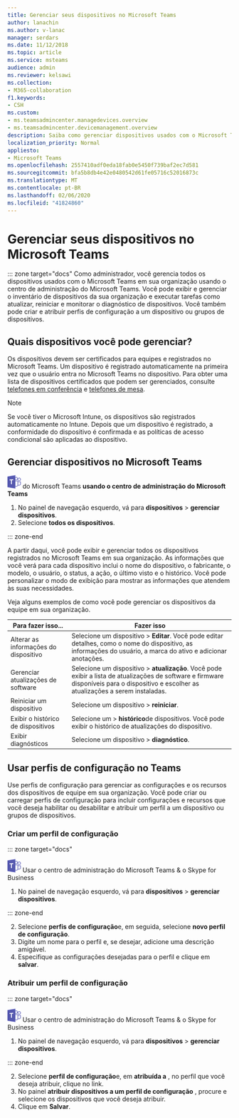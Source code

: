 ```yaml
---
title: Gerenciar seus dispositivos no Microsoft Teams
author: lanachin
ms.author: v-lanac
manager: serdars
ms.date: 11/12/2018
ms.topic: article
ms.service: msteams
audience: admin
ms.reviewer: kelsawi
ms.collection:
- M365-collaboration
f1.keywords:
- CSH
ms.custom:
- ms.teamsadmincenter.managedevices.overview
- ms.teamsadmincenter.devicemanagement.overview
description: Saiba como gerenciar dispositivos usados com o Microsoft Teams em sua organização.
localization_priority: Normal
appliesto:
- Microsoft Teams
ms.openlocfilehash: 2557410adf0eda18fab0e5450f739baf2ec7d581
ms.sourcegitcommit: bfa5b8db4e42e0480542d61fe05716c52016873c
ms.translationtype: MT
ms.contentlocale: pt-BR
ms.lasthandoff: 02/06/2020
ms.locfileid: "41824860"
---
```

# <a name="manage-your-devices-in-microsoft-teams"></a>Gerenciar seus dispositivos no Microsoft Teams

::: zone target="docs"
Como administrador, você gerencia todos os dispositivos usados com o Microsoft Teams em sua organização usando o centro de administração do Microsoft Teams. Você pode exibir e gerenciar o inventário de dispositivos da sua organização e executar tarefas como atualizar, reiniciar e monitorar o diagnóstico de dispositivos. Você também pode criar e atribuir perfis de configuração a um dispositivo ou grupos de dispositivos. 

## <a name="what-devices-can-you-manage"></a>Quais dispositivos você pode gerenciar?
Os dispositivos devem ser certificados para equipes e registrados no Microsoft Teams. Um dispositivo é registrado automaticamente na primeira vez que o usuário entra no Microsoft Teams no dispositivo. Para obter uma lista de dispositivos certificados que podem ser gerenciados, consulte [telefones em conferência](https://products.office.com/microsoft-teams/across-devices/devices/category?devicetype=16) e [telefones de mesa](https://products.office.com/microsoft-teams/across-devices/devices/category?devicetype=34).

> [!NOTE]
> Se você tiver o Microsoft Intune, os dispositivos são registrados automaticamente no Intune. Depois que um dispositivo é registrado, a conformidade do dispositivo é confirmada e as políticas de acesso condicional são aplicadas ao dispositivo. 

## <a name="manage-devices-in-teams"></a>Gerenciar dispositivos no Microsoft Teams

![Um ícone mostrando o logotipo](media/teams-logo-30x30.png) do Microsoft Teams **usando o centro de administração do Microsoft Teams**

1. No painel de navegação esquerdo, vá para **dispositivos** > **gerenciar dispositivos**.
2. Selecione **todos os dispositivos**.  

::: zone-end

 A partir daqui, você pode exibir e gerenciar todos os dispositivos registrados no Microsoft Teams em sua organização. As informações que você verá para cada dispositivo inclui o nome do dispositivo, o fabricante, o modelo, o usuário, o status, a ação, o último visto e o histórico. Você pode personalizar o modo de exibição para mostrar as informações que atendem às suas necessidades.

 Veja alguns exemplos de como você pode gerenciar os dispositivos da equipe em sua organização.  
    
|Para fazer isso...  |Fazer isso |
|---------|---------|
|Alterar as informações do dispositivo   | Selecione um dispositivo > **Editar**. Você pode editar detalhes, como o nome do dispositivo, as informações do usuário, a marca do ativo e adicionar anotações.     |
|Gerenciar atualizações de software   |Selecione um dispositivo > **atualização**. Você pode exibir a lista de atualizações de software e firmware disponíveis para o dispositivo e escolher as atualizações a serem instaladas.    |
|Reiniciar um dispositivo   |Selecione um dispositivo > **reiniciar**.          |
|Exibir o histórico de dispositivos  | Selecione um > **histórico**de dispositivos. Você pode exibir o histórico de atualizações do dispositivo.     |
|Exibir diagnósticos  | Selecione um dispositivo > **diagnóstico**.        |

## <a name="use-configuration-profiles-in-teams"></a>Usar perfis de configuração no Teams

Use perfis de configuração para gerenciar as configurações e os recursos dos dispositivos de equipe em sua organização. Você pode criar ou carregar perfis de configuração para incluir configurações e recursos que você deseja habilitar ou desabilitar e atribuir um perfil a um dispositivo ou grupos de dispositivos. 

### <a name="create-a-configuration-profile"></a>Criar um perfil de configuração

::: zone target="docs"

![Um ícone mostrando o logotipo do Microsoft Teams](media/teams-logo-30x30.png) Usar o centro de administração do Microsoft Teams & o Skype for Business

1. No painel de navegação esquerdo, vá para **dispositivos** > **gerenciar dispositivos**.

::: zone-end

2. Selecione **perfis de configuração**e, em seguida, selecione **novo perfil de configuração**.
3. Digite um nome para o perfil e, se desejar, adicione uma descrição amigável.
4. Especifique as configurações desejadas para o perfil e clique em **salvar**.

### <a name="assign-a-configuration-profile"></a>Atribuir um perfil de configuração

::: zone target="docs"

![Um ícone mostrando o logotipo do Microsoft Teams](media/teams-logo-30x30.png) Usar o centro de administração do Microsoft Teams & o Skype for Business

1. No painel de navegação esquerdo, vá para **dispositivos** > **gerenciar dispositivos**.

::: zone-end

2. Selecione **perfil de configuração**e, em **atribuída a** , no perfil que você deseja atribuir, clique no link.  
3. No painel **atribuir dispositivos a um perfil de configuração** , procure e selecione os dispositivos que você deseja atribuir.
4. Clique em **Salvar**.
